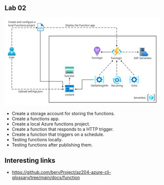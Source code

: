 ## Lab 02
![Azure Functions.](./media/azure-functions.png)

* Create a storage account for storing the functions.
* Create a functions app.
* Create a local Azure functions project.
* Create a function that responds to a HTTP trigger.
* Create a function that triggers on a schedule.
* Testing functions locally.
* Testing functions after publishing them.

## Interesting links
* https://github.com/bervProject/az204-azure-cli-glossary/tree/main/docs/function
